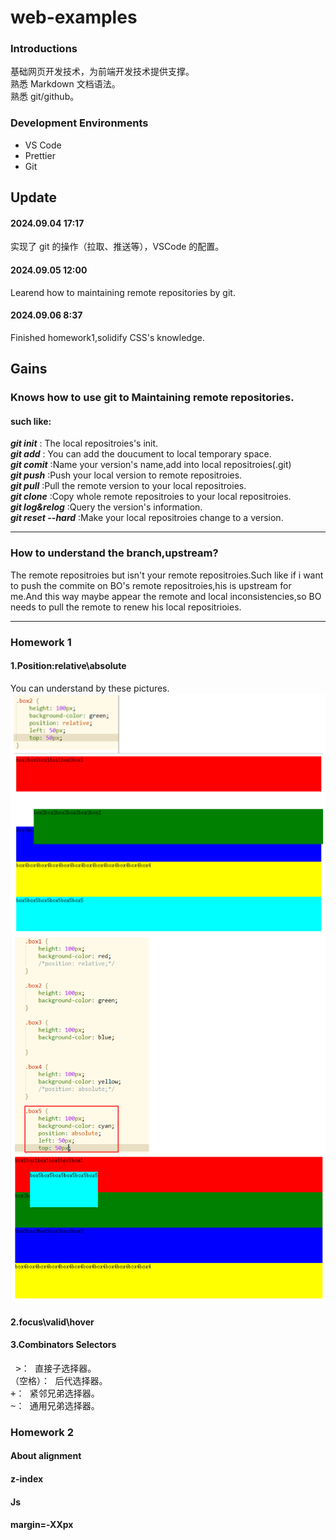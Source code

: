 # web-examples

### Introductions

基础网页开发技术，为前端开发技术提供支撑。  
熟悉 Markdown 文档语法。  
熟悉 git/github。

### Development Environments

- VS Code
- Prettier
- Git

## Update

#### 2024.09.04 17:17

实现了 git 的操作（拉取、推送等），VSCode 的配置。

#### 2024.09.05 12:00

Learend how to maintaining remote repositories by git.

#### 2024.09.06 8:37

Finished homework1,solidify CSS's knowledge.

## Gains

### Knows how to use git to Maintaining remote repositories.

#### such like:

**_git init_** : The local repositroies's init.<br>
**_git add_** : You can add the doucument to local temporary space.
<br>
**_git comit_** :Name your version's name,add into local repositroies(.git)
<br>
**_git push_** :Push your local version to remote repositroies.
<br>
**_git pull_** :Pull the remote version to your local repositroies.
<br>
**_git clone_** :Copy whole remote repositroies to your local repositroies.
<br>
**_git log&relog_** :Query the version's information.
<br>
**_git reset --hard_** :Make your local repositroies change to a version.
<br>

<hr>

### How to understand the branch,upstream?

The remote repositroies but isn't your remote repositroies.Such like if i want to push the commite on BO's remote repositroies,his is upstream for me.And this way maybe appear the remote and local inconsistencies,so BO needs to pull the remote to renew his local repositrioies.

<hr>

### Homework 1

#### 1.Position:relative\absolute

You can understand by these pictures.
![alt text](image.png)![alt text](image-1.png)

#### 2.focus\valid\hover

#### 3.Combinators Selectors

<pre>
 >： 直接子选择器。
（空格）： 后代选择器。
+： 紧邻兄弟选择器。
~： 通用兄弟选择器。
</pre>

### Homework 2

#### About alignment

#### z-index

#### Js

#### margin=-XXpx
